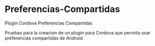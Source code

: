 Preferencias-Compartidas
========================

Plugin Cordova Preferencias Compartidas

Pruebas para la creacion de un plugin para Cordova que permita usar preferencias compartidas de Android
